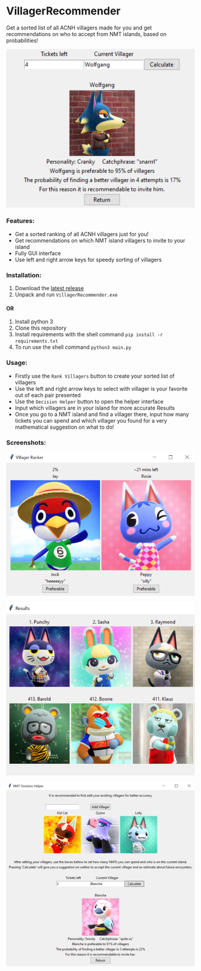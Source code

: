 # VillagerRecommender
Get a sorted list of all ACNH villagers made for you and get recommendations on who to accept from NMT islands, based on probabilities!

![Recommender](screenshots/wolfgang.PNG?raw=true)

### Features:

* Get a sorted ranking of all ACNH villagers just for you!  
* Get recommendations on which NMT island villagers to invite to your island  
* Fully GUI interface  
* Use left and right arrow keys for speedy sorting of villagers  

### Installation:

1. Download the [latest release](https://github.com/joaoperfig/VillagerRecommender/releases/download/v1.0/VillagerRecommender.rar)  
2. Unpack and run `VillagerRecommender.exe`  

#### OR  

1. Install python 3  
2. Clone this repository  
3. Install requirements with the shell command `pip install -r requirements.txt`  
4. To run use the shell command `python3 main.py`  

### Usage:

* Firstly use the `Rank Villagers` button to create your sorted list of villagers    
* Use the left and right arrow keys to select with villager is your favorite out of each pair presented  
* Use the `Decision Helper` button to open the helper interface  
* Input which villagers are in your island for more accurate Results  
* Once you go to a NMT island and find a villager there, input how many tickets you can spend and which villager you found for a very mathematical suggestion on what to do!  


### Screenshots:

![Sorting screen](screenshots/compare.PNG?raw=true)

![Top villagers](screenshots/top.PNG?raw=true)

![Recommender screen](screenshots/blanche.PNG?raw=true)
